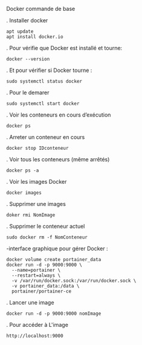 Docker commande de base

. Installer docker
```
apt update
apt install docker.io
```
. Pour vérifie que Docker est installé et tourne:
```
docker --version
```
. Et pour vérifier si Docker tourne :
```
sudo systemctl status docker
```
. Pour le demarer
```
sudo systemctl start docker

```
. Voir les conteneurs en cours d’exécution
```
docker ps
```
. Arreter un conteneur en cours
```
docker stop IDconteneur
```
. Voir tous les conteneurs (même arrêtés)
```
docker ps -a

```
. Voir les images Docker
```
docker images
```
. Supprimer une images
```
doker rmi NomImage
```
. Supprimer le conteneur actuel
```
sudo docker rm -f NomConteneur
```
-interface graphique pour gérer Docker :
```
docker volume create portainer_data
docker run -d -p 9000:9000 \
  --name=portainer \
  --restart=always \
  -v /var/run/docker.sock:/var/run/docker.sock \
  -v portainer_data:/data \
  portainer/portainer-ce
```
. Lancer une image
```
docker run -d -p 9000:9000 nomImage

```
 . Pour accéder à L'image
 ```
 http://localhost:9000
```



